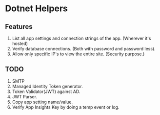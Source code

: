 # Dotnet Helpers

## Features

1. List all app settings and connection strings of the app. (Wherever it's hosted)
2. Verify database connections. (Both with password and password less).
3. Allow only specific IP's to view the entire site. (Security purpose.)



## TODO

1. SMTP 
2. Managed Identity Token generator. 
3. Token Validator(JWT) against AD.
4. JWT Parser. 
5. Copy app setting name/value.
6. Verify App Insights Key by doing a temp event or log.